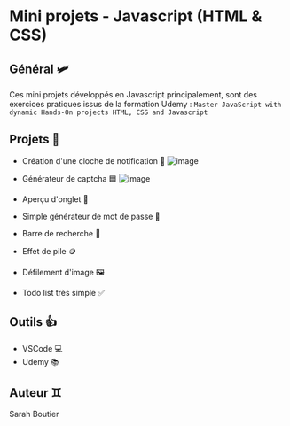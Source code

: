 # Mini projets - Javascript (HTML & CSS)

## Général 🛩️
Ces mini projets développés en Javascript principalement, sont des exercices pratiques issus de la formation Udemy : `Master JavaScript with dynamic Hands-On projects HTML, CSS and Javascript`

## Projets 🚀
- Création d'une cloche de notification 🔔
![image](https://github.com/savvyh/personal-project/assets/139894873/8f307c88-d7b4-4940-a853-a4036f8bacdd)

- Générateur de captcha :blue_square:
![image](https://github.com/savvyh/personal-project/assets/139894873/0fd85782-87b5-4645-9f65-8c8b6e65adf8)

- Aperçu d'onglet 🚩
- Simple générateur de mot de passe 🔢
- Barre de recherche 🔎
- Effet de pile 🪙
- Défilement d'image 🖼️
- Todo list très simple ✅

## Outils 👍
- VSCode 💻
- Udemy 📚

## Auteur ♊
Sarah Boutier
